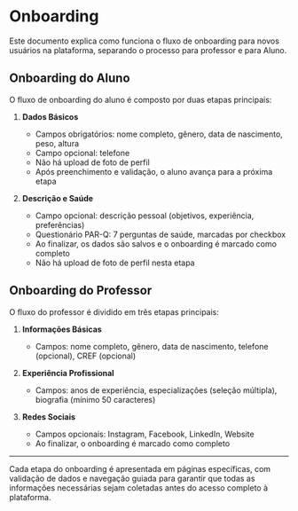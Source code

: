 # Onboarding

Este documento explica como funciona o fluxo de onboarding para novos usuários na plataforma, separando o processo para professor e para Aluno.

## Onboarding do Aluno

O fluxo de onboarding do aluno é composto por duas etapas principais:

1. **Dados Básicos**
   - Campos obrigatórios: nome completo, gênero, data de nascimento, peso, altura
   - Campo opcional: telefone
   - Não há upload de foto de perfil
   - Após preenchimento e validação, o aluno avança para a próxima etapa

2. **Descrição e Saúde**
   - Campo opcional: descrição pessoal (objetivos, experiência, preferências)
   - Questionário PAR-Q: 7 perguntas de saúde, marcadas por checkbox
   - Ao finalizar, os dados são salvos e o onboarding é marcado como completo
   - Não há upload de foto de perfil nesta etapa

## Onboarding do Professor

O fluxo do professor é dividido em três etapas principais:

1. **Informações Básicas**
   - Campos: nome completo, gênero, data de nascimento, telefone (opcional), CREF (opcional)

2. **Experiência Profissional**
   - Campos: anos de experiência, especializações (seleção múltipla), biografia (mínimo 50 caracteres)

3. **Redes Sociais**
   - Campos opcionais: Instagram, Facebook, LinkedIn, Website
   - Ao finalizar, o onboarding é marcado como completo

---

Cada etapa do onboarding é apresentada em páginas específicas, com validação de dados e navegação guiada para garantir que todas as informações necessárias sejam coletadas antes do acesso completo à plataforma.